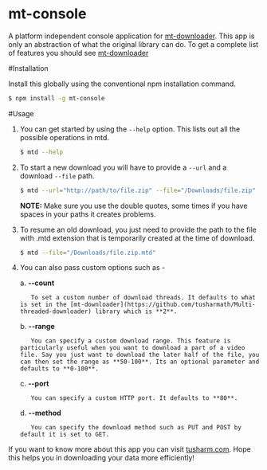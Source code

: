 mt-console
===========

A platform independent console application for [mt-downloader](https://github.com/tusharmath/Multi-threaded-downloader). This app is only an abstraction of what the original library can do. To get a complete list of features you should see [mt-downloader](https://github.com/tusharmath/Multi-threaded-downloader)

#Installation

Install this globally using the conventional npm installation command.

```bash
$ npm install -g mt-console
```

#Usage

1. You can get started by using the ```--help``` option. This lists out all the possible operations in mtd.

	```bash
	$ mtd --help
	```

2. To start a new download you will have to provide a ```--url``` and a download ```--file``` path.

	```bash
	$ mtd --url="http://path/to/file.zip" --file="/Downloads/file.zip"
	```

	**NOTE:** Make sure you use the double quotes, some times if you have spaces in your paths it creates problems.
	
3. To resume an old download, you just need to provide the path to the file with .mtd extension that is temporarily created at the time of download.
	
	```bash
	$ mtd --file="/Downloads/file.zip.mtd"
	```

4. You can also pass custom options such as -

	  a. **--count**
	  
		  To set a custom number of download threads. It defaults to what is set in the [mt-downloader](https://github.com/tusharmath/Multi-threaded-downloader) library which is **2**.

	  
	  b. **--range**
	  
		  You can specify a custom download range. This feature is particularly useful when you want to download a part of a video file. Say you just want to download the later half of the file, you can then set the range as **50-100**. Its an optional parameter and defaults to **0-100**.
	  
	  c. **--port**
	  
		  You can specify a custom HTTP port. It defaults to **80**.
	
	  d. **--method**
	  
		  You can specify the download method such as PUT and POST by default it is set to GET.
		  
If you want to know more about this app you can visit [tusharm.com](http://tusharm.com/articles/mt-downloader). Hope this helps you in downloading your data more efficiently! 